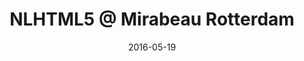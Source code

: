 ---
layout: default
title: "NLHTML5 @ Mirabeau Rotterdam"
date: 2016-05-19
venue: "Conradstraat 38, Rotterdam"
ticket: "free"
time: "7:00pm"
href: "http://www.meetup.com/NLHTML5/events/227882722/"
---